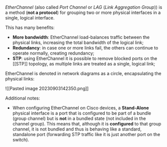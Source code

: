 *EtherChannel* (also called *Port Channel* or *LAG* (*Link Aggregation Group*)) is a method (**not a protocol**) for grouping two or more physical interfaces in a single, logical interface.

This has many benefits:

- **More bandwidth**: EtherChannel load-balances traffic between the physical links, increasing the total bandwidth of the logical link;
- **Redundancy**: in case one or more links fail, the others can continue to operate normally, creating redundancy;
- **STP**: using EtherChannel it is possible to remove blocked ports on the [[STP]] topology, as multiple links are treated as a single, logical link;

EtherChannel is denoted in network diagrams as a circle, encapsulating the physical links:

![[Pasted image 20230903142350.png]]

Additional notes:

- When configuring EtherChannel on Cisco devices, a **Stand-Alone** physical interface is a port that is configured to be part of a bundle (group channel) but is **not** in a bundled state (not included in the channel group). This means that, although it is **configured** to that group channel, it is not bundled and thus is behaving like a standard, standalone port (forwarding STP traffic like it is just another port on the switch).